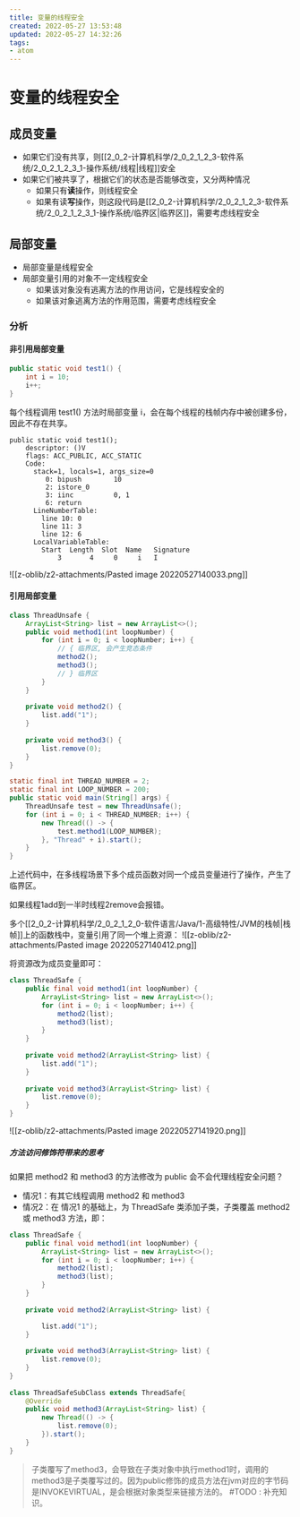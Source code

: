 ```yaml
---
title: 变量的线程安全
created: 2022-05-27 13:53:48
updated: 2022-05-27 14:32:26
tags: 
- atom
---
```

# 变量的线程安全

## 成员变量

- 如果它们没有共享，则[[2_0_2-计算机科学/2_0_2_1_2_3-软件系统/2_0_2_1_2_3_1-操作系统/线程|线程]]安全
- 如果它们被共享了，根据它们的状态是否能够改变，又分两种情况
	- 如果只有**读**操作，则线程安全
	- 如果有读**写**操作，则这段代码是[[2_0_2-计算机科学/2_0_2_1_2_3-软件系统/2_0_2_1_2_3_1-操作系统/临界区|临界区]]，需要考虑线程安全

## 局部变量

- 局部变量是线程安全
- 局部变量引用的对象不一定线程安全
	- 如果该对象没有逃离方法的作用访问，它是线程安全的
	- 如果该对象逃离方法的作用范围，需要考虑线程安全

### 分析

#### 非引用局部变量

```java
public static void test1() {
    int i = 10;
    i++;
}
```

每个线程调用 test1() 方法时局部变量 i，会在每个线程的栈帧内存中被创建多份，因此不存在共享。

```
public static void test1();
    descriptor: ()V
    flags: ACC_PUBLIC, ACC_STATIC
    Code:
      stack=1, locals=1, args_size=0
         0: bipush        10
         2: istore_0
         3: iinc          0, 1
         6: return
      LineNumberTable:
        line 10: 0
        line 11: 3
        line 12: 6
      LocalVariableTable:
        Start  Length  Slot  Name   Signature
            3       4     0     i   I
```

![[z-oblib/z2-attachments/Pasted image 20220527140033.png]]

#### 引用局部变量

```java
class ThreadUnsafe {
    ArrayList<String> list = new ArrayList<>();
    public void method1(int loopNumber) {
        for (int i = 0; i < loopNumber; i++) {
            // { 临界区, 会产生竞态条件
            method2();
            method3();
            // } 临界区
        }
    }
 
    private void method2() {
        list.add("1");
    }
 
    private void method3() {
        list.remove(0);
    }
}

static final int THREAD_NUMBER = 2;
static final int LOOP_NUMBER = 200;
public static void main(String[] args) {
    ThreadUnsafe test = new ThreadUnsafe();
    for (int i = 0; i < THREAD_NUMBER; i++) {
        new Thread(() -> {
            test.method1(LOOP_NUMBER);
        }, "Thread" + i).start();
    }
}
```

上述代码中，在多线程场景下多个成员函数对同一个成员变量进行了操作，产生了临界区。

如果线程1add到一半时线程2remove会报错。

多个[[2_0_2-计算机科学/2_0_2_1_2_0-软件语言/Java/1-高级特性/JVM的栈帧|栈帧]]上的函数栈中，变量引用了同一个堆上资源：
![[z-oblib/z2-attachments/Pasted image 20220527140412.png]]

将资源改为成员变量即可：

```java
class ThreadSafe {
    public final void method1(int loopNumber) {
        ArrayList<String> list = new ArrayList<>();
        for (int i = 0; i < loopNumber; i++) {
            method2(list);
            method3(list);
        }
    }
 
    private void method2(ArrayList<String> list) {
        list.add("1");
    }
 
    private void method3(ArrayList<String> list) {
        list.remove(0);
    }
}
```

![[z-oblib/z2-attachments/Pasted image 20220527141920.png]]

##### 方法访问修饰符带来的思考

如果把 method2 和 method3 的方法修改为 public 会不会代理线程安全问题？
- 情况1：有其它线程调用 method2 和 method3
- 情况2：在 情况1 的基础上，为 ThreadSafe 类添加子类，子类覆盖 method2 或 method3 方法，即：

```java
class ThreadSafe {
    public final void method1(int loopNumber) {
        ArrayList<String> list = new ArrayList<>();
        for (int i = 0; i < loopNumber; i++) {
            method2(list);
            method3(list);
        }
    }
 
    private void method2(ArrayList<String> list) {

        list.add("1");
    }
 
    private void method3(ArrayList<String> list) {
        list.remove(0);
    }
}
 
class ThreadSafeSubClass extends ThreadSafe{
    @Override
    public void method3(ArrayList<String> list) {
        new Thread(() -> {
            list.remove(0);
        }).start();
    }
}
```

> 子类覆写了method3，会导致在子类对象中执行method1时，调用的method3是子类覆写过的。因为public修饰的成员方法在jvm对应的字节码是INVOKEVIRTUAL，是会根据对象类型来链接方法的。 #TODO : 补充知识。